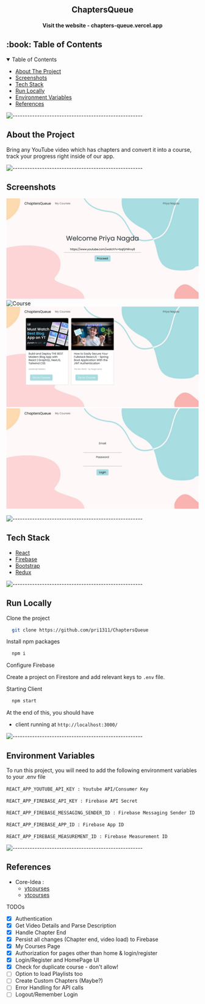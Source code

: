 <div id="top"></div>
<br />
<div align="center">
  <h2 align="center">ChaptersQueue</h2>
  <h4>Visit the website - <a src="https://chapters-queue.vercel.app/register">chapters-queue.vercel.app</a></h4>

</div>



<!-- TABLE OF CONTENTS -->
<h2 id="table-of-contents"> :book: Table of Contents</h2>
<details open="open">
  <summary>Table of Contents</summary>
  <ul>
    <li><a href="#about-the-project">  About The Project</a></li>
    <li><a href="#screenshots">  Screenshots</a></li>
    <li><a href="#tech-stack"> Tech Stack</a></li>
    <li><a href="#run-locally">  Run Locally</a></li>
    <li><a href="#environment-variables">  Environment Variables</a></li>
    <li><a href="#references"> References</a></li>

  </ul>
</details>



![-----------------------------------------------------](https://raw.githubusercontent.com/andreasbm/readme/master/assets/lines/rainbow.png)    

## About the Project


Bring any YouTube video which has chapters and convert it into a course, track your progress right inside of our app.


![-----------------------------------------------------](https://raw.githubusercontent.com/andreasbm/readme/master/assets/lines/rainbow.png)

## Screenshots

![Welcome](https://github.com/pri1311/ChaptersQueue/blob/master/screenshots/homepage.png)
![Course](https://github.com/pri1311/ChaptersQueue/blob/master/screenshots/course.png)
![MyCourses](https://github.com/pri1311/ChaptersQueue/blob/master/screenshots/mycourses.png)
![Login](https://github.com/pri1311/ChaptersQueue/blob/master/screenshots/login.png)

  ![-----------------------------------------------------](https://raw.githubusercontent.com/andreasbm/readme/master/assets/lines/rainbow.png)
## Tech Stack

- [React](https://reactjs.org/)
- [Firebase](https://firebase.google.com/)
- [Bootstrap](https://react-bootstrap.netlify.app/)
- [Redux](https://redux.js.org/)


![-----------------------------------------------------](https://raw.githubusercontent.com/andreasbm/readme/master/assets/lines/rainbow.png) 

## Run Locally

Clone the project

```bash
  git clone https://github.com/pri1311/ChaptersQueue
```

Install npm packages

```bash
  npm i
```

Configure Firebase

Create a project on Firestore and add relevant keys to `.env` file.

Starting Client 

```bash
  npm start
```


At the end of this, you should have

- client running at `http://localhost:3000/`

![-----------------------------------------------------](https://raw.githubusercontent.com/andreasbm/readme/master/assets/lines/rainbow.png)
  
## Environment Variables

To run this project, you will need to add the following environment variables to your .env file

`REACT_APP_YOUTUBE_API_KEY : Youtube API/Consumer Key `

`REACT_APP_FIREBASE_API_KEY : Firebase API Secret `

`REACT_APP_FIREBASE_MESSAGING_SENDER_ID : Firebase Messaging Sender ID  `

`REACT_APP_FIREBASE_APP_ID : Firebase App ID `

`REACT_APP_FIREBASE_MEASUREMENT_ID : Firebase Measurement ID `

![-----------------------------------------------------](https://raw.githubusercontent.com/andreasbm/readme/master/assets/lines/rainbow.png)

## References

 - Core-Idea :
 	- [ytcourses](https://www.reddit.com/r/SideProject/comments/rlfqw8/i_built_an_app_that_lets_you_convert_youtube/)
 	- [ytcourses](https://ytcourses.vercel.app)


TODOs
- [x] Authentication
- [x] Get Video Details and Parse Description 
- [x] Handle Chapter End 
- [x] Persist all changes (Chapter end, video load) to Firebase
- [x] My Courses Page
- [x] Authorization for pages other than home & login/register
- [x] Login/Register and HomePage UI
- [x] Check for duplicate course - don't allow!
- [ ] Option to load Playlists too
- [ ] Create Custom Chapters (Maybe?)
- [ ] Error Handling for API calls
- [ ] Logout/Remember Login